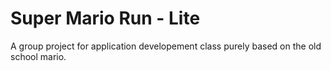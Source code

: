 # Super Mario Run - Lite
A group project for application developement class purely based on the old school mario.
